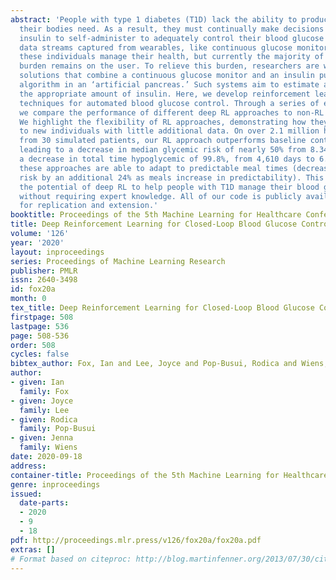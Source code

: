 ```yaml
---
abstract: 'People with type 1 diabetes (T1D) lack the ability to produce the insulin
  their bodies need. As a result, they must continually make decisions about how much
  insulin to self-administer to adequately control their blood glucose levels. Longitudinal
  data streams captured from wearables, like continuous glucose monitors, can help
  these individuals manage their health, but currently the majority of the decision
  burden remains on the user. To relieve this burden, researchers are working on closed-loop
  solutions that combine a continuous glucose monitor and an insulin pump with a control
  algorithm in an ‘artificial pancreas.’ Such systems aim to estimate and deliver
  the appropriate amount of insulin. Here, we develop reinforcement learning (RL)
  techniques for automated blood glucose control. Through a series of experiments,
  we compare the performance of different deep RL approaches to non-RL approaches.
  We highlight the flexibility of RL approaches, demonstrating how they can adapt
  to new individuals with little additional data. On over 2.1 million hours of data
  from 30 simulated patients, our RL approach outperforms baseline control algorithms:
  leading to a decrease in median glycemic risk of nearly 50% from 8.34 to 4.24 and
  a decrease in total time hypoglycemic of 99.8%, from 4,610 days to 6. Moreover,
  these approaches are able to adapt to predictable meal times (decreasing average
  risk by an additional 24% as meals increase in predictability). This work demonstrates
  the potential of deep RL to help people with T1D manage their blood glucose levels
  without requiring expert knowledge. All of our code is publicly available, allowing
  for replication and extension.'
booktitle: Proceedings of the 5th Machine Learning for Healthcare Conference
title: Deep Reinforcement Learning for Closed-Loop Blood Glucose Control
volume: '126'
year: '2020'
layout: inproceedings
series: Proceedings of Machine Learning Research
publisher: PMLR
issn: 2640-3498
id: fox20a
month: 0
tex_title: Deep Reinforcement Learning for Closed-Loop Blood Glucose Control
firstpage: 508
lastpage: 536
page: 508-536
order: 508
cycles: false
bibtex_author: Fox, Ian and Lee, Joyce and Pop-Busui, Rodica and Wiens, Jenna
author:
- given: Ian
  family: Fox
- given: Joyce
  family: Lee
- given: Rodica
  family: Pop-Busui
- given: Jenna
  family: Wiens
date: 2020-09-18
address: 
container-title: Proceedings of the 5th Machine Learning for Healthcare Conference
genre: inproceedings
issued:
  date-parts:
  - 2020
  - 9
  - 18
pdf: http://proceedings.mlr.press/v126/fox20a/fox20a.pdf
extras: []
# Format based on citeproc: http://blog.martinfenner.org/2013/07/30/citeproc-yaml-for-bibliographies/
---
```

